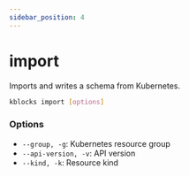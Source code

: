 ```yaml
---
sidebar_position: 4
---
```


# import

Imports and writes a schema from Kubernetes.

```bash
kblocks import [options]
```

### Options
- `--group, -g`: Kubernetes resource group
- `--api-version, -v`: API version
- `--kind, -k`: Resource kind 